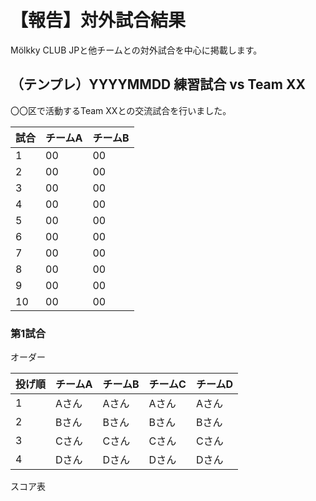 # 【報告】対外試合結果

Mölkky CLUB JPと他チームとの対外試合を中心に掲載します。

## （テンプレ）YYYYMMDD 練習試合 vs Team XX

〇〇区で活動するTeam XXとの交流試合を行いました。

| 試合 | チームA | チームB |
| ---- | ------- | ------- |
| 1    | 00      | 00      |
| 2    | 00      | 00      |
| 3    | 00      | 00      |
| 4    | 00      | 00      |
| 5    | 00      | 00      |
| 6    | 00      | 00      |
| 7    | 00      | 00      |
| 8    | 00      | 00      |
| 9    | 00      | 00      |
| 10   | 00      | 00      |

### 第1試合

オーダー

| 投げ順 | チームA | チームB | チームC | チームD |
| ------ | ------- | ------- | ------- | ------- |
| 1      | Aさん   | Aさん   | Aさん   | Aさん   |
| 2      | Bさん   | Bさん   | Bさん   | Bさん   |
| 3      | Cさん   | Cさん   | Cさん   | Cさん   |
| 4      | Dさん   | Dさん   | Dさん   | Dさん   |

スコア表

